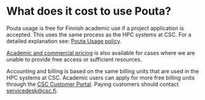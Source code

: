 # What does it cost to use Pouta?

Pouta usage is free for Finnish academic use if a project application is accepted. This uses the same process as the HPC systems at CSC. For a detailed explanation see: [Pouta Usage policy](/cloud/pouta/vm-flavors-and-billing).

[Academic and commercial pricing](https://research.csc.fi/purchasing) is also available for cases where we are unable to provide free access or sufficient resources.

Accounting and billing is based on the same billing units that are used in the HPC systems at CSC. Academic users can apply for more free billing units through the [CSC Customer Portal](https://my.csc.fi). Paying customers should contact [servicedesk@csc.fi](mailto:servicedesk@csc.fi).
